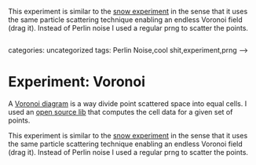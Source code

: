 <!--
  id: 2589
  date: 2014-08-26T18:17:47
  modified: 2015-10-25T07:09:46
  slug: experiment-voronoi
  type: post
  excerpt: <p>Particle scattering with Voronoi division.</p> 
  content: <p>A <a href="http://en.m.wikipedia.org/wiki/Voronoi_diagram">Voronoi diagram</a> is a way divide point scattered space into equal cells. I used an <a href="https://github.com/gorhill/Javascript-Voronoi">open source lib</a> that computes the cell data for a given set of points.</p> <p><!--more--></p> <p>This experiment is similar to the <a href="/experiment-snow/" title="Experiment: snow">snow experiment</a> in the sense that it uses the same particle scattering technique enabling an endless Voronoi field (drag it). Instead of Perlin noise I used a regular prng to scatter the points.</p> <pre><code data-language="javascript" data-src="/wordpress/wp-content/themes/sjeiti/static/experiment/voronoi.js"></code></pre> 
  categories: uncategorized
  tags: Perlin Noise,cool shit,experiment,prng
-->

# Experiment: Voronoi

<p>A <a href="http://en.m.wikipedia.org/wiki/Voronoi_diagram">Voronoi diagram</a> is a way divide point scattered space into equal cells. I used an <a href="https://github.com/gorhill/Javascript-Voronoi">open source lib</a> that computes the cell data for a given set of points.</p>
<p><!--more--></p>
<p>This experiment is similar to the <a href="/experiment-snow/" title="Experiment: snow">snow experiment</a> in the sense that it uses the same particle scattering technique enabling an endless Voronoi field (drag it). Instead of Perlin noise I used a regular prng to scatter the points.</p>
<pre><code data-language="javascript" data-src="/wordpress/wp-content/themes/sjeiti/static/experiment/voronoi.js"></code></pre>

